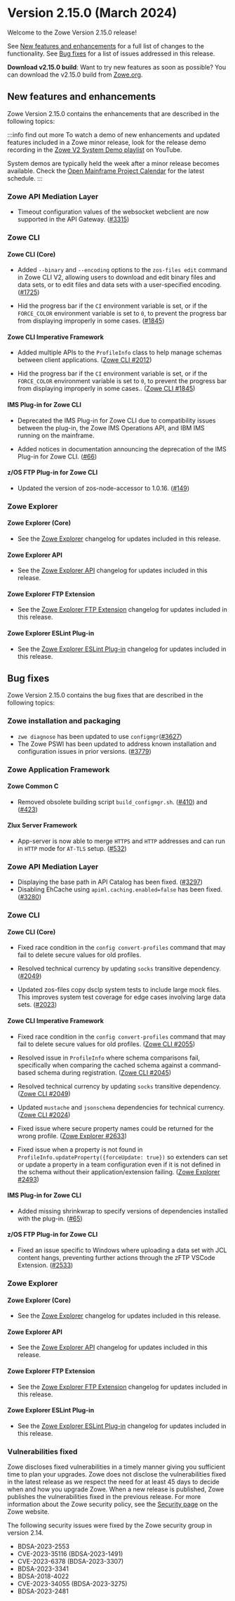 # Version 2.15.0 (March 2024)

Welcome to the Zowe Version 2.15.0 release!

See [New features and enhancements](#new-features-and-enhancements) for a full list of changes to the functionality. See [Bug fixes](#bug-fixes) for a list of issues addressed in this release.

**Download v2.15.0 build**: Want to try new features as soon as possible? You can download the v2.15.0 build from [Zowe.org](https://www.zowe.org/download.html).

## New features and enhancements

Zowe Version 2.15.0 contains the enhancements that are described in the following topics:

:::info find out more
To watch a demo of new enhancements and updated features included in a Zowe minor release, look for the release demo recording in the [Zowe V2 System Demo playlist](https://www.youtube.com/playlist?list=PL8REpLGaY9QGjSTAqZaWxLG_g-jW1qGmo) on YouTube.

System demos are typically held the week after a minor release becomes available. Check the [Open Mainframe Project Calendar](https://lists.openmainframeproject.org/g/zowe-dev/calendar) for the latest schedule.
:::

### Zowe API Mediation Layer

- Timeout configuration values of the websocket webclient are now supported in the API Gateway. ([#3315](https://github.com/zowe/api-layer/issues/3315))

### Zowe CLI

#### Zowe CLI (Core)

- Added `--binary` and `--encoding` options to the `zos-files edit` command in Zowe CLI V2, allowing users to download and edit binary files and data sets, or to edit files and data sets with a user-specified encoding. ([#1725](https://github.com/zowe/zowe-cli/issues/1725))

- Hid the progress bar if the `CI` environment variable is set, or if the `FORCE_COLOR` environment variable is set to `0`, to prevent the progress bar from displaying improperly in some cases. ([#1845](https://github.com/zowe/zowe-cli/issues/1845))

#### Zowe CLI Imperative Framework

- Added multiple APIs to the `ProfileInfo` class to help manage schemas between client applications. ([Zowe CLI #2012](https://github.com/zowe/zowe-cli/issues/2012))

- Hid the progress bar if the `CI` environment variable is set, or if the `FORCE_COLOR` environment variable is set to `0`, to prevent the progress bar from displaying improperly in some cases.. ([Zowe CLI #1845](https://github.com/zowe/zowe-cli/issues/1845))

#### IMS Plug-in for Zowe CLI

- Deprecated the IMS Plug-in for Zowe CLI due to compatibility issues between the plug-in, the Zowe IMS Operations API, and IBM IMS running on the mainframe.

- Added notices in documentation announcing the deprecation of the IMS Plug-in for Zowe CLI. ([#66](https://github.com/zowe/zowe-cli-ims-plugin/pull/66))

#### z/OS FTP Plug-in for Zowe CLI

- Updated the version of zos-node-accessor to 1.0.16. ([#149](https://github.com/zowe/zowe-cli-ftp-plugin/pull/149))

### Zowe Explorer

#### Zowe Explorer (Core)

- See the [Zowe Explorer](https://github.com/zowe/vscode-extension-for-zowe/blob/main/packages/zowe-explorer/CHANGELOG.md) changelog for updates included in this release.

#### Zowe Explorer API

- See the [Zowe Explorer API](https://github.com/zowe/vscode-extension-for-zowe/blob/main/packages/zowe-explorer-api/CHANGELOG.md) changelog for updates included in this release.

#### Zowe Explorer FTP Extension

- See the [Zowe Explorer FTP Extension](https://github.com/zowe/vscode-extension-for-zowe/blob/main/packages/zowe-explorer-ftp-extension/CHANGELOG.md) changelog for updates included in this release.

#### Zowe Explorer ESLint Plug-in

- See the [Zowe Explorer ESLint Plug-in](https://github.com/zowe/vscode-extension-for-zowe/blob/main/packages/eslint-plugin-zowe-explorer/CHANGELOG.md) changelog for updates included in this release.

## Bug fixes

Zowe Version 2.15.0 contains the bug fixes that are described in the following topics:

### Zowe installation and packaging
- `zwe diagnose` has been updated to use `configmgr`([#3627](https://github.com/zowe/zowe-install-packaging/issues/3627))
- The Zowe PSWI has been updated to address known installation and configuration issues in prior versions. ([#3779](https://github.com/zowe/zowe-install-packaging/issues/3779))
 
### Zowe Application Framework

#### Zowe Common C
- Removed obsolete building script `build_configmgr.sh`. ([#410](https://github.com/zowe/zowe-common-c/issues/410)) and ([#423](https://github.com/zowe/zowe-common-c/pull/423))

#### Zlux Server Framework
- App-server is now able to merge `HTTPS` and `HTTP` addresses and can run in `HTTP` mode for `AT-TLS` setup. ([#532](https://github.com/zowe/zlux-server-framework/pull/532))

### Zowe API Mediation Layer

 - Displaying the base path in API Catalog has been fixed. ([#3297](https://github.com/zowe/api-layer/issues/3297))
- Disabling EhCache using `apiml.caching.enabled=false` has been fixed. ([#3280](https://github.com/zowe/api-layer/issues/3280))

### Zowe CLI

#### Zowe CLI (Core)

- Fixed race condition in the `config convert-profiles` command that may fail to delete secure values for old profiles.

- Resolved technical currency by updating `socks` transitive dependency. ([#2049](https://github.com/zowe/zowe-cli/pull/2049))

- Updated zos-files copy dsclp system tests to include large mock files. This improves system test coverage for edge cases involving large data sets. ([#2023](https://github.com/zowe/zowe-cli/pull/2023))

#### Zowe CLI Imperative Framework

- Fixed race condition in the `config convert-profiles` command that may fail to delete secure values for old profiles. ([Zowe CLI #2055](https://github.com/zowe/zowe-cli/pull/2055))

- Resolved issue in `ProfileInfo` where schema comparisons fail, specifically when comparing the cached schema against a command-based schema during registration. ([Zowe CLI #2045](https://github.com/zowe/zowe-cli/pull/2045))

- Resolved technical currency by updating `socks` transitive dependency. ([Zowe CLI #2049](https://github.com/zowe/zowe-cli/pull/2049))

- Updated `mustache` and `jsonschema` dependencies for technical currency. ([Zowe CLI #2024](https://github.com/zowe/zowe-cli/pull/2024))

- Fixed issue where secure property names could be returned for the wrong profile. ([Zowe Explorer #2633](https://github.com/zowe/vscode-extension-for-zowe/issues/2633))

- Fixed issue when a property is not found in `ProfileInfo.updateProperty({forceUpdate: true})` so extenders can set or update a property in a team configuration even if it is not defined in the schema without their application/extension failing. ([Zowe Explorer #2493](https://github.com/zowe/vscode-extension-for-zowe/issues/2493))

#### IMS Plug-in for Zowe CLI

- Added missing shrinkwrap to specify versions of dependencies installed with the plug-in. ([#65](https://github.com/zowe/zowe-cli-ims-plugin/pull/65))

#### z/OS FTP Plug-in for Zowe CLI

- Fixed an issue specific to Windows where uploading a data set with JCL content hangs, preventing further actions through the zFTP VSCode Extension. ([#2533](https://github.com/zowe/vscode-extension-for-zowe/issues/2533))

### Zowe Explorer

#### Zowe Explorer (Core)

- See the [Zowe Explorer](https://github.com/zowe/vscode-extension-for-zowe/blob/main/packages/zowe-explorer/CHANGELOG.md) changelog for updates included in this release.

#### Zowe Explorer API

- See the [Zowe Explorer API](https://github.com/zowe/vscode-extension-for-zowe/blob/main/packages/zowe-explorer-api/CHANGELOG.md) changelog for updates included in this release.

#### Zowe Explorer FTP Extension

- See the [Zowe Explorer FTP Extension](https://github.com/zowe/vscode-extension-for-zowe/blob/main/packages/zowe-explorer-ftp-extension/CHANGELOG.md) changelog for updates included in this release.

#### Zowe Explorer ESLint Plug-in

- See the [Zowe Explorer ESLint Plug-in](https://github.com/zowe/vscode-extension-for-zowe/blob/main/packages/eslint-plugin-zowe-explorer/CHANGELOG.md) changelog for updates included in this release.

### Vulnerabilities fixed

Zowe discloses fixed vulnerabilities in a timely manner giving you sufficient time to plan your upgrades. Zowe does not disclose the vulnerabilities fixed in the latest release as we respect the need for at least 45 days to decide when and how you upgrade Zowe. When a new release is published, Zowe publishes the vulnerabilities fixed in the previous release. For more information about the Zowe security policy, see the [Security page](https://www.zowe.org/security.html) on the Zowe website.

The following security issues were fixed by the Zowe security group in version 2.14.

- BDSA-2023-2553
- CVE-2023-35116 (BDSA-2023-1491)
- CVE-2023-6378 (BDSA-2023-3307)
- BDSA-2023-3341
- BDSA-2018-4022
- CVE-2023-34055 (BDSA-2023-3275)
- BDSA-2023-2481
